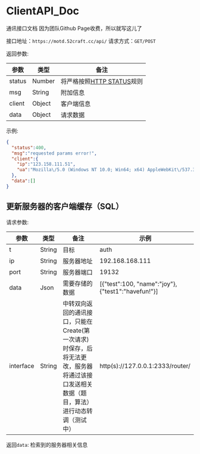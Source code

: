 # ClientAPI_Doc
通讯接口文档
因为团队Github Page收费，所以就写这儿了


接口地址：`https://motd.52craft.cc/api/`
请求方式：`GET/POST`

返回参数:

参数 | 类型 | 备注
 --- | --- | --- 
status | Number | 将严格按照[HTTP STATUS](https://github.com/MotdPlatform/ClientAPI_Doc/blob/main/HTTP_STATUS.md)规则
msg | String | 附加信息
client| Object | 客户端信息
data | Object | 请求数据

示例:
```json
{
  "status":400,
  "msg":"requested params error!",
  "client":{
    "ip":"123.158.111.51",
    "ua":"Mozilla\/5.0 (Windows NT 10.0; Win64; x64) AppleWebKit\/537.36 (KHTML, like Gecko) Chrome\/88.0.4324.182 Safari\/537.36"
  },
  "data":[]
}
```

## 更新服务器的客户端缓存（SQL）

请求参数:

参数 | 类型 | 备注 | 示例
 --- | --- | --- | ---
t | String | 目标 | auth
ip | String | 服务器地址 | 192.168.168.111
port | String | 服务器端口 | 19132
data | Json | 需要存储的数据 | \[{"test":100, "name":"joy"},{"test1":"havefun!"}\]
interface | String | 中转双向返回的通讯接口，只能在Create(第一次请求)时保存，后将无法更改，服务器将通过该接口发送相关数据（题目，算法）进行动态转调（测试中） | http(s)://127.0.0.1:2333/router/

返回`data`: 检索到的服务器相关信息
